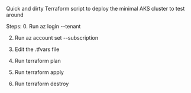 Quick and dirty Terraform script to deploy the minimal AKS cluster to test around

Steps:
0. Run az login --tenant

2. Run  az account set --subscription

2. Edit the .tfvars file

3. Run terraform plan

4. Run terraform apply

5. Run terraform destroy
